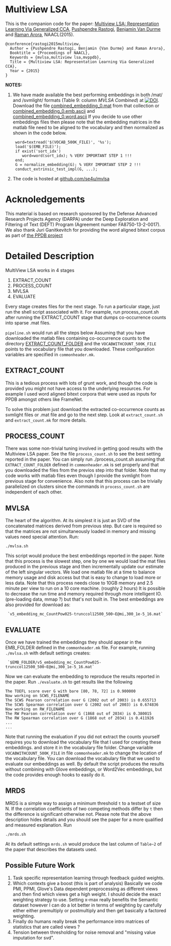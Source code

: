 # Multiview LSA #
This is the companion code for the paper\:
[Multiview LSA: Representation Learning Via Generalized CCA](http://www.cs.jhu.edu/~prastog3/mvlsa/mvlsa.pdf), [Pushpendre Rastogi](http://www.cs.jhu.edu/~prastog3), [Benjamin Van Durme](http://www.cs.jhu.edu/~vandurme) and [Raman Arora](http://www.cs.jhu.edu/~raman), NAACL(2015).

    @conference{rastogi2015multiview,
	  Author = {Pushpendre Rastogi, Benjamin {Van Durme} and Raman Arora},
	  Booktitle = {Proceedings of NAACL},
	  Keywords = {mvlsa,multiview lsa,mvppdb},
	  Title = {Multiview LSA: Representation Learning Via Generalized CCA},
	  Year = {2015}
    }

**NOTES:**

1. We have made available the best performing embeddings in both /mat/ and /svmlight/ formats
   (Table 9: column _MVLSA Combined_) at
   [![DOI](https://zenodo.org/badge/doi/10.5281/zenodo.16710.svg)](http://dx.doi.org/10.5281/zenodo.16710). Download
   the file [combined_embedding_0.mat](https://zenodo.org/record/16710/files/combined_embedding_0.mat) from that collection or
   [combined_embedding_0.emb.ascii](https://zenodo.org/record/16710/files/combined_embedding_0.emb.ascii.gz) and [combined_embedding_0.word.ascii](https://zenodo.org/record/16710/files/combined_embedding_0.word.ascii.gz)
   If you decide to use other embeddings files then please note that
   the embedding matrices in the matlab file need to be aligned to the
   vocabulary and then normalized as shown in the code below.

        word=textread('$(VOCAB_500K_FILE)', '%s');
        load('$(EMB_FILE)');
        if exist('sort_idx')
           word=word(sort_idx); % VERY IMPORTANT STEP 1 !!!
        end;
        G = normalize_embedding(G); % VERY IMPORTANT STEP 2 !!!
        conduct_extrinsic_test_impl(G, ...);

2. The code is hosted at [github.com/se4u/mvlsa](https://github.com/se4u/mvlsa)
# Acknoledgements #
This material is based on research sponsored by the Defense Advanced Research Projects Agency (DARPA) under the Deep Exploration and Filtering of Text (DEFT) Program (Agreement number FA8750-13-2-0017). We also thank Juri Ganitkevitch for providing the word aligned bitext corpus as part of [the PPDB project](http://paraphrase.org)
# Detailed Description #
MultiView LSA works in 4 stages

1. EXTRACT\_COUNT
2. PROCESS\_COUNT
3. MVLSA
4. EVALUATE

Every stage creates files for the next stage. To run a particular
stage, just run the shell script associated with it. For example, run
process\_count.sh after running the EXTRACT\_COUNT stage that dumps
co-occurrence counts into sparse .mat files.

`pipeline.sh` would run all the steps below
Assuming that you have downloaded the matlab files containing
co-occurrence counts to the directory
[EXTRACT\_COUNT\_FOLDER](file:commonheader.mk) and the
`VOCABWITHCOUNT_500K_FILE` points to the vocabulary file that you
downloaded. These configuration variables are specified in `commonheader.mk`.

## EXTRACT_COUNT ##
This is a tedious process with lots of grunt work, and though the code
is provided you might not have access to the underlying resources. For
example I used word aligned bitext corpora that were used as inputs
for PPDB amongst others like FrameNet.

To solve this problem just download the extracted co-occurrence counts
as svmlight files or .mat file and go to the next step. Look at
`extract_count.sh` and `extract_count.mk` for more details.

## PROCESS_COUNT ##
There was some non-trivial tuning involved in getting good results
with the Multiview LSA paper. See the file `process_count.sh` to see the
best setting reported in the paper. You can simply run
    ./process_count.sh
assuming that `EXTRACT_COUNT_FOLDER` defined in `commonheader.mk` is
set properly and that you downloaded the files from the previos step
into that folder. Note that my code works with matlab files even
though I provide the svmlight from previous stage for convenience.
Also note that this process can be trivially parallelized on
clusters since the commands in `process_count.sh` are independent of
each other.

## MVLSA ##
The heart of the algorithm. At its simplest it is just an SVD of the
concatenated matrices derived from previous step. But care is required
so that the matrices are not simultaneously loaded in memory and
missing values need special attention. Run:

    ./mvlsa.sh

This script would produce the best embeddings reported in the paper.
Note that this process is the slowest step, one by one we would
load the mat files produced in the previous stage and then
incrementally update our estimate of the left singular vectors. We
load one matlab file at a time to balance memory usage and disk access
but that is easy to change to load more or less data.
Note that this process needs close to 10GB memory and 2.5 minute per
view to run on a 10 core machine. (roughly 2 hours)
It is possible to decrease the run time and memory required through
more intelligent IO. (pre-loading data, mmap ?) but that's not built
in. The best embeddings are also provided for download as:

     `v5_embedding_mc_CountPow025-trunccol12500_500~E@mi,300_1e-5_16.mat`

## EVALUATE ##
Once we have trained the embeddings they should appear in the EMB_FOLDER
defined in the `commonheader.mk` file. For example, running
`./mvlsa.sh` with default settings creates:

     `$EMB_FOLDER/v5_embedding_mc_CountPow025-trunccol12500_500~E@mi,300_1e-5_16.mat`

Now we can evaluate the embedding to reproduce the results reported in
the paper. Run `./evaluate.sh` to get results like the following

    The TOEFL score over G with bare [80, 78, 72] is 0.900000
    Now working on SCWS_FILENAME
    The SCWS Pearson correlation over G (2002 out of 2003) is 0.655713
    The SCWS Spearman correlation over G (2002 out of 2003) is 0.674836
    Now working on RW_FILENAME
    The RW Pearson correlation over G (1868 out of 2034) is 0.380015
    The RW Spearman correlation over G (1868 out of 2034) is 0.411926
    ...
    ...

Note that running the evaluation if you did not extract the counts
yourself requires you to download the vocabulary file that I used for
creating these embeddings. and store it in the vocabulary file
folder. Change variable `VOCABWITHCOUNT_500K_FILE` in file
`commonheader.mk`  to change the location of the vocabulary file. You
can download the vocabulary file that we used to evaluate our
embeddings as well. By default the script produces the results without
combining with Glove embeddings, or Word2Vec embeddings, but the code
provides enough hooks to easily do it.

## MRDS ##
MRDS is a simple way to assign a minimum threshold `t` to a testset of
size N. If the correlation coefficients of two competing methods
differ by `t` then the difference is significant otherwise not. Please
note that the above description hides details and you should see the
paper for a more qualified and measured explanation. Run

    ./mrds.sh

At its default settings `mrds.sh` would produce the last column of
`Table~2` of the paper that describes the datasets used.

## Possible Future Work ##
1. Task specific representation learning through feedback guided
   weights.
2. Which contexts give a boost (this is part of analysis)
   Basically we code PMI, PPMI, Glove's Data dependent preprocessing as
   different views and then find which views get a high weight.
   I should decide the exact weighting strategy to use. Setting
   x-max really benefits the Semantic dataset however I can do a lot
   better in terms of weighting by carefully either
   either premultiply or postmultiply and then get basically a factored
   weighting.
3. Finally do humans really break the performance intro matrices of
   statistics that are called views ?
4. Tension between thresholding for noise removal and "missing value
   imputation for svd".
